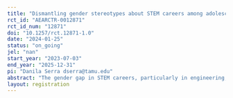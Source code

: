 ```yaml
---
title: "Dismantling gender stereotypes about STEM careers among adolescents and their teachers: Experimental evidence from Peruvian schools"
rct_id: "AEARCTR-0012871"
rct_id_num: "12871"
doi: "10.1257/rct.12871-1.0"
date: "2024-01-25"
status: "on_going"
jel: "nan"
start_year: "2023-07-03"
end_year: "2025-12-31"
pi: "Danila Serra dserra@tamu.edu"
abstract: "The gender gap in STEM careers, particularly in engineering, is wide and persistent. Youths and their parents tend to consider engineering as a predominantly male domain, contributing to the perpetuation of gender disparities. A number of recent studies have tried to dismantle these stereotypes by exposing high school students to role models and by providing information on desirable career prospects linked to the major. We add to this literature by conducting a role model-based information campaign, through a randomized controlled trial (RCT), targeting final year high school students in Peru. In contrast to previous studies, our program uses Instagram, a widely-used social platform among adolescents. Additionally, we address a crucial aspect of youths' study and career choices—the influence of teachers. In one treatment arm, we introduce an information program aimed at head teachers. This program comprises short videos featuring three local engineering professors (including two women), delivered to them via WhatsApp. By leveraging Instagram and engaging teachers, our interventions seek to challenge stereotypes and broaden the perspective of high school students regarding engineering as a viable and inclusive career option for women."
layout: registration
---
```


